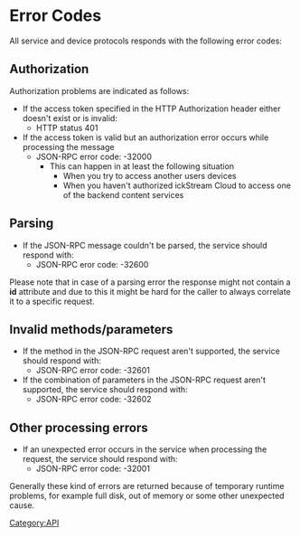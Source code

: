 # Error Codes

All service and device protocols responds with the following error
codes:

## Authorization

Authorization problems are indicated as follows:

  - If the access token specified in the HTTP Authorization header
    either doesn't exist or is invalid:
      - HTTP status 401
  - If the access token is valid but an authorization error occurs while
    processing the message
      - JSON-RPC error code: -32000
          - This can happen in at least the following situation
              - When you try to access another users devices
              - When you haven't authorized ickStream Cloud to access
                one of the backend content services

## Parsing

  - If the JSON-RPC message couldn't be parsed, the service should
    respond with:
      - JSON-RPC eror code: -32600

Please note that in case of a parsing error the response might not
contain a **id** attribute and due to this it might be hard for the
caller to always correlate it to a specific request.

## Invalid methods/parameters

  - If the method in the JSON-RPC request aren't supported, the service
    should respond with:
      - JSON-RPC error code: -32601
  - If the combination of parameters in the JSON-RPC request aren't
    supported, the service should respond with:
      - JSON-RPC error code: -32602

## Other processing errors

  - If an unexpected error occurs in the service when processing the
    request, the service should respond with:
      - JSON-RPC error code: -32001

Generally these kind of errors are returned because of temporary runtime
problems, for example full disk, out of memory or some other unexpected
cause.

[Category:API](Introduction "wikilink")
